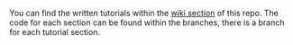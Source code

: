 You can find the written tutorials within the [wiki section](https://github.com/Valkryst/VTerminal_Tutorial/wiki) of this repo. The code for each section can be found within the branches, there is a branch for each tutorial section.